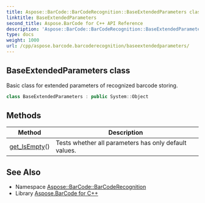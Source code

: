 ```yaml
---
title: Aspose::BarCode::BarCodeRecognition::BaseExtendedParameters class
linktitle: BaseExtendedParameters
second_title: Aspose.BarCode for C++ API Reference
description: 'Aspose::BarCode::BarCodeRecognition::BaseExtendedParameters class. Basic class for extended parameters of recognized barcode storing in C++.'
type: docs
weight: 1000
url: /cpp/aspose.barcode.barcoderecognition/baseextendedparameters/
---
```

## BaseExtendedParameters class


Basic class for extended parameters of recognized barcode storing.

```cpp
class BaseExtendedParameters : public System::Object
```

## Methods

| Method | Description |
| --- | --- |
| [get_IsEmpty](./get_isempty/)() | Tests whether all parameters has only default values. |
## See Also

* Namespace [Aspose::BarCode::BarCodeRecognition](../)
* Library [Aspose.BarCode for C++](../../)

